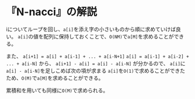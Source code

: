 # 『N-nacci』の解説

iについてループを回し、`a[i]`を添え字の小さいものから順に求めていけば良い。
`a[i]`の値を配列に保持しておくことで、`O(NM)`で`a[M]`を求めることができる。

また、
`a[i+1] = a[i] + a[i-1] + ... + a[i-N+1]`
`a[i] = a[i-1] + a[i-2] + ... + a[i-N]`
から、
`a[i+1] - a[i] = a[i] - a[i-N]`
が分かるので、
`a[i]`に`a[i] - a[i-N]`を足しこめば次の項が求まる
`a[i]`を`O(1)`で求めることができたため、`O(M)`で`a[M]`を求めることができる。

累積和を用いても同様に`O(M)`で求められる。